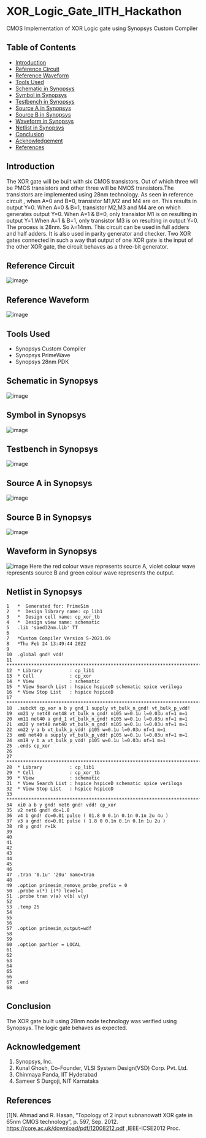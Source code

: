 # XOR_Logic_Gate_IITH_Hackathon
CMOS Implementation of XOR Logic gate using Synopsys Custom Compiler
## Table of Contents
* [Introduction](#Introduction)
* [Reference Circuit](#Reference-Circuit)
* [Reference Waveform](#Reference-Waveform)
* [Tools Used](#Tools-Used)
* [Schematic in Synopsys](#Schematic-in-Synopsys)
* [Symbol in Synopsys](#Symbol-in-Synopsys)
* [Testbench in Synopsys](#Testbench-in-Synopsys)
* [Source A in Synopsys](#Source-A-in-Synopsys)
* [Source B in Synopsys](#Source-B-in-Synopsys)
* [Waveform in Synopsys](#Waveform-in-Synopsys)
* [Netlist in Synopsys](#Netlist-in-Synopsys)
* [Conclusion](#Conclusion)
* [Acknowledgement](#Acknowledgement)
* [References](#References)

## Introduction
The XOR gate will be built with six CMOS transistors. Out of which three will be PMOS transistors and other three will be NMOS transistors.The transistors are implemented using 28nm technology.
As seen in reference circuit , when A=0 and B=0, transistor M1,M2 and M4 are on. This results in output Y=0. When A=0 & B=1, transistor M2,M3 and M4 are on which generates output Y=0. When A=1 & B=0, only transistor M1 is on resulting in output Y=1.When A=1 & B=1, only transistor M3 is on resulting in output Y=0. The process is 28nm. So λ=14nm.
This circuit can be used in full adders and half adders. It is also used in parity generator and checker. Two XOR gates connected in such a way that output of one XOR gate is the input of the other XOR gate, the circuit behaves as a three-bit generator.

## Reference Circuit
![image](https://raw.githubusercontent.com/pranavprabhu01/XOR_Logic_Gate_IITH_Hackathon/main/Images/sample_ckt.png)

## Reference Waveform
![image](https://raw.githubusercontent.com/pranavprabhu01/XOR_Logic_Gate_IITH_Hackathon/main/Images/sample_wave.png)

## Tools Used
* Synopsys Custom Compiler
* Synopsys PrimeWave
* Synopsys 28nm PDK

## Schematic in Synopsys
![image](https://raw.githubusercontent.com/pranavprabhu01/XOR_Logic_Gate_IITH_Hackathon/main/Images/schematic.png)

## Symbol in Synopsys
![image](https://raw.githubusercontent.com/pranavprabhu01/XOR_Logic_Gate_IITH_Hackathon/main/Images/symbol.png)

## Testbench in Synopsys
![image](https://raw.githubusercontent.com/pranavprabhu01/XOR_Logic_Gate_IITH_Hackathon/main/Images/tb_sch.png)

## Source A in Synopsys
![image](https://raw.githubusercontent.com/pranavprabhu01/XOR_Logic_Gate_IITH_Hackathon/main/Images/source_A.png)

## Source B in Synopsys
![image](https://raw.githubusercontent.com/pranavprabhu01/XOR_Logic_Gate_IITH_Hackathon/main/Images/source_B.png)

## Waveform in Synopsys
![image](https://raw.githubusercontent.com/pranavprabhu01/XOR_Logic_Gate_IITH_Hackathon/main/Images/waveform.png)
Here the red colour wave represents source A, violet colour wave represents source B and green colour wave represents the output.

## Netlist in Synopsys
```
1   *  Generated for: PrimeSim
2   *  Design library name: cp_lib1
3   *  Design cell name: cp_xor_tb
4   *  Design view name: schematic
5   .lib 'saed32nm.lib' TT
6   
7   *Custom Compiler Version S-2021.09
8   *Thu Feb 24 13:49:44 2022
9   
10  .global gnd! vdd!
11  ********************************************************************************
12  * Library          : cp_lib1
13  * Cell             : cp_xor
14  * View             : schematic
15  * View Search List : hspice hspiceD schematic spice veriloga
16  * View Stop List   : hspice hspiceD
17  ********************************************************************************
18  .subckt cp_xor a b y gnd_1 supply vt_bulk_n_gnd! vt_bulk_p_vdd!
19  xm21 y net40 net48 vt_bulk_n_gnd! n105 w=0.1u l=0.03u nf=1 m=1
20  xm11 net40 a gnd_1 vt_bulk_n_gnd! n105 w=0.1u l=0.03u nf=1 m=1
21  xm20 y net48 net40 vt_bulk_n_gnd! n105 w=0.1u l=0.03u nf=1 m=1
22  xm22 y a b vt_bulk_p_vdd! p105 w=0.1u l=0.03u nf=1 m=1
23  xm8 net40 a supply vt_bulk_p_vdd! p105 w=0.1u l=0.03u nf=1 m=1
24  xm19 y b a vt_bulk_p_vdd! p105 w=0.1u l=0.03u nf=1 m=1
25  .ends cp_xor
26  
27  ********************************************************************************
28  * Library          : cp_lib1
29  * Cell             : cp_xor_tb
30  * View             : schematic
31  * View Search List : hspice hspiceD schematic spice veriloga
32  * View Stop List   : hspice hspiceD
33  ********************************************************************************
34  xi0 a b y gnd! net6 gnd! vdd! cp_xor
35  v2 net6 gnd! dc=1.8
36  v4 b gnd! dc=0.01 pulse ( 01.8 0 0.1n 0.1n 0.1n 2u 4u )
37  v3 a gnd! dc=0.01 pulse ( 1.8 0 0.1n 0.1n 0.1n 1u 2u )
38  r8 y gnd! r=1k
39  
40  
41  
42  
43  
44  
45  
46  
47  .tran '0.1u' '20u' name=tran
48  
49  .option primesim_remove_probe_prefix = 0
50  .probe v(*) i(*) level=1
51  .probe tran v(a) v(b) v(y)
52  
53  .temp 25
54  
55  
56  
57  .option primesim_output=wdf
58  
59  
60  .option parhier = LOCAL
61  
62  
63  
64  
65  
66  
67  .end
68  
```

## Conclusion
The XOR gate built using 28nm node technology was verified using Synopsys. The logic gate behaves as expected.

## Acknowledgement
1. Synopsys, Inc.
2. Kunal Ghosh, Co-Founder, VLSI System Design(VSD) Corp. Pvt. Ltd.
3. Chinmaya Panda, IIT Hyderabad
4. Sameer S Durgoji, NIT Karnataka

## References
[1]N. Ahmad and R. Hasan, “Topology of 2 input subnanowatt XOR
gate in 65nm CMOS technology”, p. 597, Sep. 2012.
https://core.ac.uk/download/pdf/12008212.pdf ,IEEE-ICSE2012 Proc.







 


